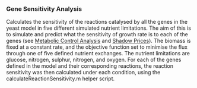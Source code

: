 ### Gene Sensitivity Analysis

Calculates the sensitivity of the reactions catalysed by all the genes in the yeast model in five different simulated nutrient limitations. The aim of this is to simulate and predict what the sensitivity of growth rate is to each of the genes (see [Metabolic Control Analysis][mca] and [Shadow Prices][shadow]). The biomass is fixed at a constant rate, and the objective function set to minimise the flux through one of five defined nutrient exchanges. The nutrient limitations are glucose, nitrogen, sulphur, nitrogen, and oxygen. For each of the genes defined in the model and their corresponding reactions, the reaction sensitivity was then calculated under each condition, using the calculateReactionSensitivity.m helper script.

[mca]: http://www.ncbi.nlm.nih.gov/pubmed/1530563
[shadow]: http://www.ncbi.nlm.nih.gov/pubmed/8368835
